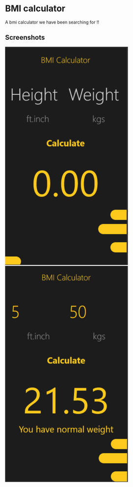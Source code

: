 # BMI calculator

A bmi calculator we have been searching for !! 

## Screenshots

<div>
    <img src="/screenshots/ss1.png" width="400px"</img> 
    <img src="/screenshots/ss2.png" width="400px"</img> 
</div>